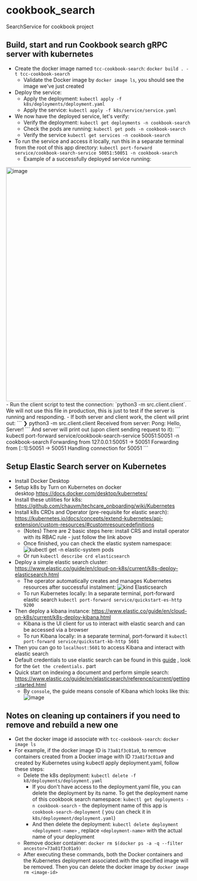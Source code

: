 # cookbook_search
SearchService for cookbook project

## Build, start and run Cookbook search gRPC server with kubernetes
- Create the docker image named `tcc-cookbook-search`: `docker build . -t tcc-cookbook-search`
    - Validate the Docker image by `docker image ls`, you should see the image we've just created
- Deploy the service:
    - Apply the deployment: `kubectl apply -f k8s/deployments/deployment.yaml`
    - Apply the service: `kubectl apply -f k8s/service/service.yaml`
- We now have the deployed service, let's verify:
    - Verify the deployment: `kubectl get deployments -n cookbook-search`
    - Check the pods are running: `kubectl get pods -n cookbook-search`
    - Verify the service `kubectl get services -n cookbook-search`
- To run the service and access it locally, run this in a separate terminal from the root of this app directory: `kubectl port-forward service/cookbook-search-service 50051:50051 -n cookbook-search`
    - Example of a successfully deployed service running:
<img width="637" alt="image" src="https://github.com/user-attachments/assets/9a1064b0-1ee6-47c4-b4a0-86ffc323e8a8" />
- Run the client script to test the connection: `python3 -m src.client.client`. We will not use this file in production, this is just to test if the server is running and responding.
    - If both server and client work, the client will print out:
```
❯ python3 -m src.client.client
Received from server: Pong: Hello, Server!
```
And server will print out (upon client sending request to it):
```
kubectl port-forward service/cookbook-search-service 50051:50051 -n cookbook-search
Forwarding from 127.0.0.1:50051 -> 50051
Forwarding from [::1]:50051 -> 50051
Handling connection for 50051
```

## Setup Elastic Search server on Kubernetes
- Install Docker Desktop
- Setup k8s by Turn on Kubernetes on docker desktop https://docs.docker.com/desktop/kubernetes/
- Install these utilities for k8s: https://github.com/chauvm/techcare_onboarding/wiki/Kubernetes 
- Install k8s CRDs and Operator (pre-requisite for elastic search): https://kubernetes.io/docs/concepts/extend-kubernetes/api-extension/custom-resources/#customresourcedefinitions 
    - (Notes) There are 2 basic steps here: install CRS and install operator with its RBAC rule - just follow the link above
    - Once finished, you can check the elastic system namespace:
      ![kubectl get -n elastic-system pods](https://github.com/user-attachments/assets/79c56c3c-19e0-4505-9278-3ce699adc339)
    - Or run `kubectl describe crd elasticsearch`    
- Deploy a simple elastic search cluster: https://www.elastic.co/guide/en/cloud-on-k8s/current/k8s-deploy-elasticsearch.html 
    - The operator automatically creates and manages Kubernetes resources after successful instalment:
      ![kind Elasticsearch](https://github.com/user-attachments/assets/5b0e7128-38ad-4a2e-9747-78a40828dee0)
    - To run Kubernetes locally: In a separate terminal, port-forward elastic search `kubectl port-forward service/quickstart-es-http 9200`
- Then deploy a kibana instance: https://www.elastic.co/guide/en/cloud-on-k8s/current/k8s-deploy-kibana.html
    - Kibana is the UI client for us to interact with elastic search and can be accessed via a browser
    - To run Kibana locally: in a separate terminal, port-forward it `kubectl port-forward service/quickstart-kb-http 5601`
- Then you can go to `localhost:5601` to access Kibana and interact with elastic search
- Default credentials to use elastic search can be found in this [guide](https://www.elastic.co/guide/en/cloud-on-k8s/current/k8s-deploy-elasticsearch.html) , look for the `Get the credentials.` part
- Quick start on indexing a document and perform simple search: https://www.elastic.co/guide/en/elasticsearch/reference/current/getting-started.html
    -  By `console`, the guide means console of Kibana which looks like this:
      ![image](https://github.com/user-attachments/assets/42598351-303e-4343-82ad-58d06d48b83a)



## Notes on cleaning up containers if you need to remove and rebuild a new one
- Get the docker image id associate with `tcc-cookbook-search`: `docker image ls`
- For example, if the docker image ID is `73a81f3c01a9`, to remove containers created from a Docker image with ID `73a81f3c01a9` and created by Kubernetes using kubectl apply deployment.yaml, follow these steps:
    - Delete the k8s deployment: `kubectl delete -f k8/deployments/deployment.yaml`
        - If you don't have access to the deployment.yaml file, you can delete the deployment by its name. To get the deployment name of this cookbook search namespace: `kubectl get deployments -n cookbook-search` - the deployment name of this app is `cookbook-search-deployment` ( you can check it in `k8s/deployement/deployment.yaml`)
        - And then delete the deployment: `kubectl delete deployment <deployment-name>` , replace `<deployment-name>` with the actual name of your deployment
    - Remove docker container: `docker rm $(docker ps -a -q --filter ancestor=73a81f3c01a9)`
    - After executing these commands, both the Docker containers and the Kubernetes deployment associated.with the specified image will be removed. Then you can delete the docker image by `docker image rm <image-id>`
